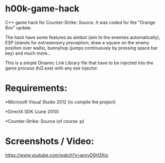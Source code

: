 h00k-game-hack
==============

C++ game hack for Counter-Strike: Source. It was coded for the "Orange Box" update.


The hack have some features as aimbot (aim to the enemies automatically), ESP (stands for extrasensory preception;
draw a square on the enemy position over walls), bunnyhop (jumps continuously by pressing space bar key) and much more...


This is a simple Dinamic Link Library file that have to be injected into the game process (hl2.exe) with any exe injector.


Requirements:
=============

*Microsoft Visual Studio 2012 (to compile the project)


*DirectX SDK (June 2010)


*Counter-Strike: Source (of course :p)



Screenshots / Video:
====================

https://www.youtube.com/watch?v=aovyD0HZKjo
